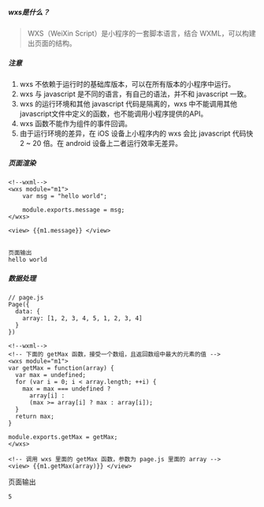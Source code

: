 
##### wxs是什么？
> WXS（WeiXin Script）是小程序的一套脚本语言，结合 WXML，可以构建出页面的结构。
##### 注意
1. wxs 不依赖于运行时的基础库版本，可以在所有版本的小程序中运行。
1. wxs 与 javascript 是不同的语言，有自己的语法，并不和 javascript 一致。
1. wxs 的运行环境和其他 javascript 代码是隔离的，wxs 中不能调用其他 javascript文件中定义的函数，也不能调用小程序提供的API。
1. wxs 函数不能作为组件的事件回调。
1. 由于运行环境的差异，在 iOS 设备上小程序内的 wxs 会比 javascript 代码快 2 ~ 20 倍。在 android 设备上二者运行效率无差异。


##### 页面渲染

```
<!--wxml-->
<wxs module="m1">
    var msg = "hello world";

    module.exports.message = msg;
</wxs>

<view> {{m1.message}} </view>


页面输出
hello world
```

##### 数据处理

```
// page.js
Page({
  data: {
    array: [1, 2, 3, 4, 5, 1, 2, 3, 4]
  }
})
```

```
<!--wxml-->
<!-- 下面的 getMax 函数，接受一个数组，且返回数组中最大的元素的值 -->
<wxs module="m1">
var getMax = function(array) {
  var max = undefined;
  for (var i = 0; i < array.length; ++i) {
    max = max === undefined ? 
      array[i] : 
      (max >= array[i] ? max : array[i]);
  }
  return max;
}

module.exports.getMax = getMax;
</wxs>

<!-- 调用 wxs 里面的 getMax 函数，参数为 page.js 里面的 array -->
<view> {{m1.getMax(array)}} </view>
```
页面输出

```
5
```


